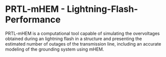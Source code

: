 # PRTL-mHEM - Lightning-Flash-Performance 
PRTL-mHEM is a computational tool capable of simulating the overvoltages obtained during an lightning flash in a structure and presenting the estimated number of outages of the transmission line, including an accurate modeling of the grounding system using mHEM.

